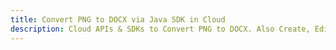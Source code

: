 ---title: Convert PNG to DOCX via Java SDK in Clouddescription: Cloud APIs & SDKs to Convert PNG to DOCX. Also Create, Edit & Render Microsoft Word & OpenOffice documents in the Cloud.---